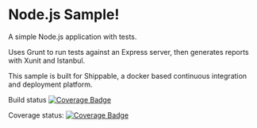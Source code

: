 Node.js Sample!
=================

A simple Node.js application with tests.

Uses Grunt to run tests against an Express server, then generates reports with Xunit and Istanbul.

This sample is built for Shippable, a docker based continuous integration and deployment platform.

Build status
[![Coverage Badge](https://api.shippable.com/projects/5515b2165ab6cc1352ad78c0/coverageBadge?branch=master)](https://app.shippable.com/projects/5515b2165ab6cc1352ad78c0)

Coverage status:
[![Coverage Badge](https://api.shippable.com/projects/5515b2165ab6cc1352ad78c0/coverageBadge?branch=master)](https://app.shippable.com/projects/5515b2165ab6cc1352ad78c0)
